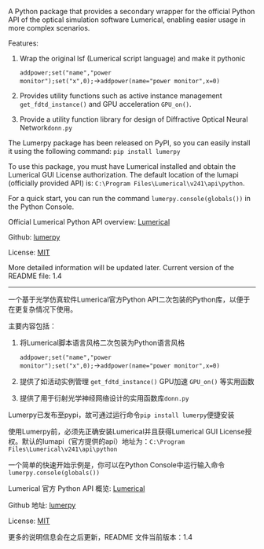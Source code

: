 A Python package that provides a secondary wrapper for the official Python API of the optical simulation software Lumerical, enabling easier usage in more complex scenarios.

Features:

1. Wrap the original lsf (Lumerical script language) and make it pythonic

   `addpower;set("name","power monitor");set("x",0);`→`addpower(name="power monitor",x=0)`

2. Provides utility functions such as active instance management `get_fdtd_instance()` and GPU acceleration `GPU_on()`.

3. Provide a utility function library for design of Diffractive Optical Neural Network`donn.py`

The Lumerpy package has been released on PyPI, so you can easily install it using the following command: `pip install lumerpy`

To use this package, you must have Lumerical installed and obtain the Lumerical GUI License authorization. The default location of the lumapi (officially provided API) is: `C:\Program Files\Lumerical\v241\api\python`.

For a quick start, you can run the command `lumerpy.console(globals())` in the Python Console.

Official Lumerical Python API overview: [Lumerical](https://optics.ansys.com/hc/en-us/articles/360037824513-Python-API-overview)

Github: [lumerpy](https://github.com/oscarxchen/lumerpy)

License: [MIT](https://github.com/OscarXChen/lumerpy/blob/main/LICENSE.txt)

More detailed information will be updated later. Current version of the README file: 1.4

------

一个基于光学仿真软件Lumerical官方Python API二次包装的Python库，以便于在更复杂情况下使用。

主要内容包括：

1. 将Lumerical脚本语言风格二次包装为Python语言风格

   `addpower;set("name","power monitor");set("x",0);`→`addpower(name="power monitor",x=0)`

2. 提供了如活动实例管理 `get_fdtd_instance()` GPU加速 `GPU_on()` 等实用函数

3. 提供了用于衍射光学神经网络设计的实用函数库`donn.py`

Lumerpy已发布至pypi，故可通过运行命令`pip install lumerpy`便捷安装

使用Lumerpy前，必须先正确安装Lumerical并且获得Lumerical GUI License授权。默认的lumapi（官方提供的api）地址为：`C:\Program Files\Lumerical\v241\api\python`

一个简单的快速开始示例是，你可以在Python Console中运行输入命令`lumerpy.console(globals())`

Lumerical 官方 Python API 概览: [Lumerical](https://optics.ansys.com/hc/en-us/articles/360037824513-Python-API-overview)

Github 地址: [lumerpy](https://github.com/oscarxchen/lumerpy)

License: [MIT](https://github.com/OscarXChen/lumerpy/blob/main/LICENSE.txt)

更多的说明信息会在之后更新，README 文件当前版本：1.4

